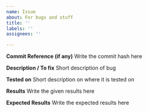 ```yaml
---
name: Issue
about: For bugs and stuff
title: ''
labels: ''
assignees: ''

---
```


**Commit Reference (if any)**
Write the commit hash here

**Description / To fix**
Short description of bug

**Tested on**
Short description on where it is tested on

**Results**
Write the given results here

**Expected Results**
Write the expected results here
